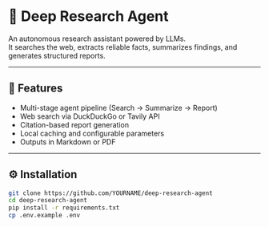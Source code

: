 # 🧠 Deep Research Agent

An autonomous research assistant powered by LLMs.  
It searches the web, extracts reliable facts, summarizes findings, and generates structured reports.

---

## 🚀 Features
- Multi-stage agent pipeline (Search → Summarize → Report)
- Web search via DuckDuckGo or Tavily API
- Citation-based report generation
- Local caching and configurable parameters
- Outputs in Markdown or PDF

---

## ⚙️ Installation

```bash
git clone https://github.com/YOURNAME/deep-research-agent
cd deep-research-agent
pip install -r requirements.txt
cp .env.example .env
